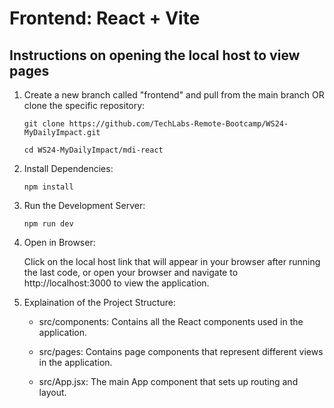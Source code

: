 # Frontend:  React + Vite

## Instructions on opening the local host to view pages

1. Create a new branch called "frontend" and pull from the main branch
   OR
   clone the specific repository:

   ```git clone https://github.com/TechLabs-Remote-Bootcamp/WS24-MyDailyImpact.git```

   ```cd WS24-MyDailyImpact/mdi-react```
   
3. Install Dependencies:
   
   ```npm install```

4. Run the Development Server:
  
   ```npm run dev```

7. Open in Browser:

   Click on the local host link that will appear in your browser after running the last code, or open your browser and navigate to http://localhost:3000 to view the application.

8. Explaination of the Project Structure:

   * src/components: Contains all the React components used in the application.
   
   * src/pages: Contains page components that represent different views in the application.
   
   * src/App.jsx: The main App component that sets up routing and layout.
